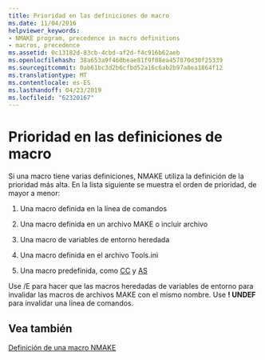 ```yaml
---
title: Prioridad en las definiciones de macro
ms.date: 11/04/2016
helpviewer_keywords:
- NMAKE program, precedence in macro definitions
- macros, precedence
ms.assetid: 0c13182d-83cb-4cbd-af2d-f4c916b62aeb
ms.openlocfilehash: 38a653a9f460beae81f9f88ea457870d30f25339
ms.sourcegitcommit: 0ab61bc3d2b6cfbd52a16c6ab2b97a8ea1864f12
ms.translationtype: MT
ms.contentlocale: es-ES
ms.lasthandoff: 04/23/2019
ms.locfileid: "62320167"
---
```

# <a name="precedence-in-macro-definitions"></a>Prioridad en las definiciones de macro

Si una macro tiene varias definiciones, NMAKE utiliza la definición de la prioridad más alta. En la lista siguiente se muestra el orden de prioridad, de mayor a menor:

1. Una macro definida en la línea de comandos

1. Una macro definida en un archivo MAKE o incluir archivo

1. Una macro de variables de entorno heredada

1. Una macro definida en el archivo Tools.ini

1. Una macro predefinida, como [CC](command-macros-and-options-macros.md) y [AS](command-macros-and-options-macros.md)

Use /E para hacer que las macros heredadas de variables de entorno para invalidar las macros de archivos MAKE con el mismo nombre. Use **! UNDEF** para invalidar una línea de comandos.

## <a name="see-also"></a>Vea también

[Definición de una macro NMAKE](defining-an-nmake-macro.md)
